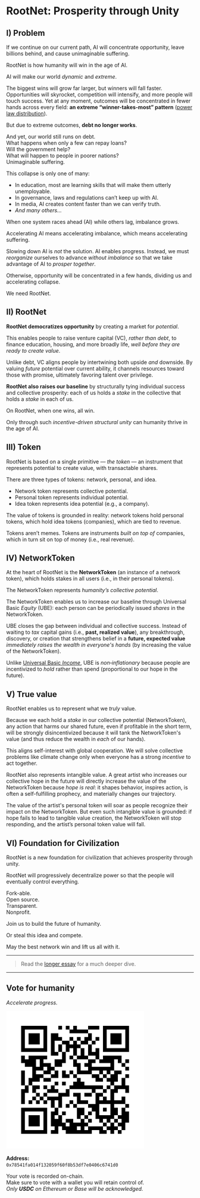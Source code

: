 # RootNet: Prosperity through Unity

## I) Problem

If we continue on our current path, AI will concentrate opportunity, leave billions behind, and cause unimaginable suffering.

RootNet is how humanity will win in the age of AI.

AI will make our world *dynamic* and *extreme*.

The biggest wins will grow far larger, but winners will fall faster. Opportunities will skyrocket, competition will intensify, and more people will touch success. Yet at any moment, outcomes will be concentrated in fewer hands across every field: **an extreme “winner-takes-most” pattern** ([power law distribution](https://en.wikipedia.org/wiki/Power_law)).

But due to extreme outcomes, **debt no longer works**.

And yet, our world still runs on debt.<br/>
What happens when only a few can repay loans?<br/>
Will the government help?<br/>
What will happen to people in poorer nations?<br/>
Unimaginable suffering.

This collapse is only one of many:
- In education, most are learning skills that will make them utterly unemployable.
- In governance, laws and regulations can’t keep up with AI.
- In media, AI creates content faster than we can verify truth.
- *And many others...*

When one system races ahead (AI) while others lag, imbalance grows.

Accelerating AI means accelerating imbalance, which means accelerating suffering. 

Slowing down AI is *not* the solution. AI enables progress. Instead, we must *reorganize* ourselves to advance *without imbalance* so that we take advantage of AI to *prosper together*.

Otherwise, opportunity will be concentrated in a few hands, dividing us and accelerating collapse.

We need RootNet.

## II) RootNet

**RootNet democratizes opportunity** by creating a market for *potential*.

This enables people to raise venture capital (VC), *rather than debt*, to finance education, housing, and more broadly life, *well before they are ready to create value*.

Unlike debt, VC aligns people by intertwining both upside *and* downside. By valuing _future_ potential over current ability, it channels resources toward those with promise, ultimately favoring talent over privilege.

**RootNet also raises our baseline** by structurally tying individual success and collective prosperity: each of us holds a *stake* in the collective that holds a *stake* in each of us. 

On RootNet, when one wins, all win.

Only through such *incentive-driven structural unity* can humanity thrive in the age of AI.

## III) Token

RootNet is based on a single primitive — *the token* — an instrument that represents potential to create value, with transactable shares. 

There are three types of tokens: network, personal, and idea.

- Network token represents collective potential.<br/>
- Personal token represents individual potential.<br/>
- Idea token represents idea potential (e.g., a company).

The value of tokens is grounded in reality: network tokens hold personal tokens, which hold idea tokens (companies), which are tied to revenue. 

Tokens aren’t memes. Tokens are instruments *built on top of* companies, which in turn sit on top of money (i.e., real revenue).

## IV) NetworkToken

At the heart of RootNet is the **NetworkToken** (an instance of a network token), which holds stakes in all users (i.e., in their personal tokens).

The NetworkToken represents _humanity’s collective potential_.

The NetworkToken enables us to increase our baseline through Universal Basic *Equity* (UBE): each person can be periodically issued *shares* in the NetworkToken.

UBE closes the gap between individual and collective success. Instead of waiting to _tax_ capital gains (i.e., **past, realized value**), any breakthrough, discovery, or creation that strengthens belief in a **future, expected value** _immediately raises the wealth in everyone's hands_ (by increasing the value of the NetworkToken).

Unlike [Universal Basic *Income*](https://en.wikipedia.org/wiki/Universal_basic_income), UBE is *non‑inflationary* because people are incentivized to *hold* rather than spend (proportional to our hope in the future).

## V) True value

RootNet enables us to represent what we _truly_ value.

Because we each hold a *stake* in our collective potential (NetworkToken), any action that harms our shared future, even if profitable in the short term, will be strongly disincentivized because it will tank the NetworkToken's value (and thus reduce the wealth in *each* of our hands).

This aligns self-interest with global cooperation. We will solve collective problems like climate change only when everyone has a strong _incentive_ to act together.

RootNet also represents intangible value. A great artist who increases our collective hope in the future will directly increase the value of the NetworkToken because *hope is real*: it shapes behavior, inspires action, is often a self-fulfilling prophecy, and materially changes our trajectory.

The value of the artist's personal token will soar as people recognize their impact on the NetworkToken. But even such intangible value is grounded: if hope fails to lead to tangible value creation, the NetworkToken will stop responding, and the artist’s personal token value will fall.

## VI) Foundation for Civilization

RootNet is a new foundation for civilization that achieves prosperity through unity.

RootNet will progressively decentralize power so that the people will eventually control everything.

Fork-able.<br/>
Open source.<br/>
Transparent.<br/>
Nonprofit.<br/>

Join us to build the future of humanity.

Or steal this idea and compete.

May the best network win and lift us all with it.

---

> Read the [longer essay](RootNet/RootNet.md) for a much deeper dive.

---

## Vote for humanity

*Accelerate progress.*

![Vote QR Code](RootNet/appendix/assets/vote-address.png)

**Address:**  
`0x78541fa014f132059f60f8b53df7e0406c6741d0`

Your vote is recorded on-chain.<br/>
Make sure to vote with a wallet you will retain control of.<br/>
*Only **USDC** on Ethereum or Base will be acknowledged.*

